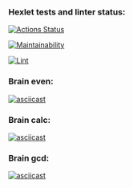 ### Hexlet tests and linter status:
[![Actions Status](https://github.com/MadButterfly/php-project-lvl1/workflows/hexlet-check/badge.svg)](https://github.com/MadButterfly/php-project-lvl1/actions)

[![Maintainability](https://api.codeclimate.com/v1/badges/05b8567e012526455122/maintainability)](https://codeclimate.com/github/MadButterfly/php-project-lvl1/maintainability)

[![Lint](https://github.com/MadButterfly/php-project-lvl1/actions/workflows/main.yml/badge.svg)](https://github.com/MadButterfly/php-project-lvl1/actions/workflows/main.yml)

### Brain even:
[![asciicast](https://asciinema.org/a/CijILixeuGOWcVHdgCob5PgVC.svg)](https://asciinema.org/a/CijILixeuGOWcVHdgCob5PgVC)

### Brain calc:
[![asciicast](https://asciinema.org/a/wHFJSvfVp0nomvXBOUGs8yycs.svg)](https://asciinema.org/a/wHFJSvfVp0nomvXBOUGs8yycs)

### Brain gcd:
[![asciicast](https://asciinema.org/a/LD39T1YIB4U3lD42ytxOBWfo4.svg)](https://asciinema.org/a/LD39T1YIB4U3lD42ytxOBWfo4)